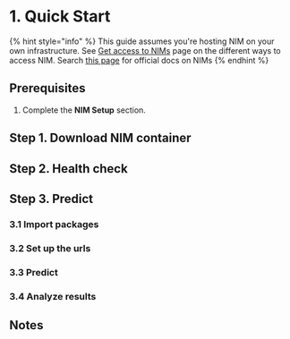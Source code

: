 # 1. Quick Start

{% hint style="info" %}
This guide assumes you're hosting NIM on your own infrastructure. See [Get access to NIMs](../../nim-setup/1.-request-nim-access.md) page on the different ways to access NIM. Search [this page](https://docs.nvidia.com/) for official docs on NIMs
{% endhint %}

## Prerequisites

1. Complete the **NIM Setup** section.&#x20;

## Step 1. Download NIM container

## Step 2. Health check

## Step 3. Predict

### 3.1 Import packages



### 3.2 Set up the urls



### 3.3 Predict

### 3.4 Analyze results

## Notes
